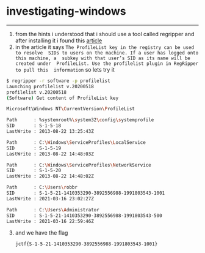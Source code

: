 # investigating-windows

---

1. from the hints i understood that i should use a tool called regripper and after installing it i found this [article](https://resources.infosecinstitute.com/topic/registry-forensics-regripper-command-line-linux/)
2. in the article it says `The ProfileList key in the registry can be used to resolve  SIDs to users on the machine. If a user has logged onto this machine, a  subkey with that user’s SID as its name will be created under  ProfileList. Use the profilelist plugin in RegRipper to pull this  information` so lets try it

```bash
$ regripper -r software -p profilelist
Launching profilelist v.20200518
profilelist v.20200518
(Software) Get content of ProfileList key

Microsoft\Windows NT\CurrentVersion\ProfileList

Path      : %systemroot%\system32\config\systemprofile
SID       : S-1-5-18
LastWrite : 2013-08-22 13:25:43Z

Path      : C:\Windows\ServiceProfiles\LocalService
SID       : S-1-5-19
LastWrite : 2013-08-22 14:48:03Z

Path      : C:\Windows\ServiceProfiles\NetworkService
SID       : S-1-5-20
LastWrite : 2013-08-22 14:48:02Z

Path      : C:\Users\robbr
SID       : S-1-5-21-1410353290-3892556988-1991803543-1001
LastWrite : 2021-03-16 23:02:27Z

Path      : C:\Users\Administrator
SID       : S-1-5-21-1410353290-3892556988-1991803543-500
LastWrite : 2021-03-16 22:59:46Z

```

3. and we have the flag

   ```
   jctf{S-1-5-21-1410353290-3892556988-1991803543-1001}
   ```

   